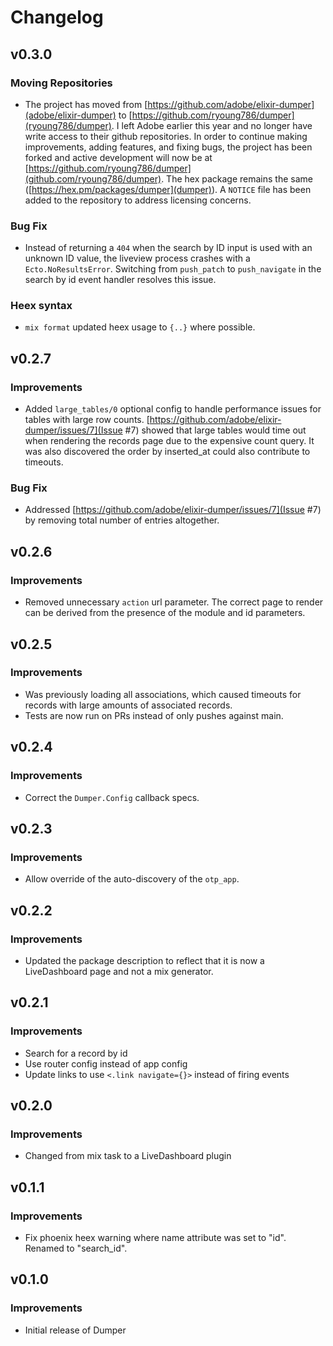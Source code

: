 # Changelog

## v0.3.0
### Moving Repositories

* The project has moved from [https://github.com/adobe/elixir-dumper](adobe/elixir-dumper) to [https://github.com/ryoung786/dumper](ryoung786/dumper).  I left Adobe earlier this year and no longer have write access to their github repositories.  In order to continue making improvements, adding features, and fixing bugs, the project has been forked and active development will now be at [https://github.com/ryoung786/dumper](github.com/ryoung786/dumper).  The hex package remains the same ([https://hex.pm/packages/dumper](dumper)).  A `NOTICE` file has been added to the repository to address licensing concerns.

### Bug Fix

* Instead of returning a `404` when the search by ID input is used with an unknown ID value, the liveview process crashes with a `Ecto.NoResultsError`.  Switching from `push_patch` to `push_navigate` in the search by id event handler resolves this issue.

### Heex syntax

* `mix format` updated heex usage to `{..}` where possible.


## v0.2.7

### Improvements

* Added `large_tables/0` optional config to handle performance issues for tables with large row counts.  [https://github.com/adobe/elixir-dumper/issues/7](Issue #7) showed that large tables would time out when rendering the records page due to the expensive count query.  It was also discovered the order by inserted_at could also contribute to timeouts.

### Bug Fix

* Addressed [https://github.com/adobe/elixir-dumper/issues/7](Issue #7) by removing total number of entries altogether.

## v0.2.6

### Improvements

* Removed unnecessary `action` url parameter.  The correct page to render can be derived from the presence of the module and id parameters.

## v0.2.5

### Improvements

* Was previously loading all associations, which caused timeouts for records with large amounts of associated records.
* Tests are now run on PRs instead of only pushes against main.

## v0.2.4

### Improvements

* Correct the `Dumper.Config` callback specs.

## v0.2.3

### Improvements

* Allow override of the auto-discovery of the `otp_app`.

## v0.2.2

### Improvements

* Updated the package description to reflect that it is now a LiveDashboard page and not a mix generator.

## v0.2.1

### Improvements

* Search for a record by id
* Use router config instead of app config
* Update links to use `<.link navigate={}>` instead of firing events

## v0.2.0

### Improvements

* Changed from mix task to a LiveDashboard plugin

## v0.1.1

### Improvements

* Fix phoenix heex warning where name attribute was set to "id".  Renamed to "search_id".

## v0.1.0

### Improvements

* Initial release of Dumper
